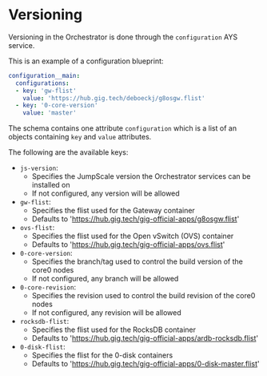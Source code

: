 # Versioning

Versioning in the Orchestrator is done through the `configuration` AYS service.

This is an example of a configuration blueprint:

```yaml
configuration__main:
  configurations:
  - key: 'gw-flist'
    value: 'https://hub.gig.tech/deboeckj/g8osgw.flist'
  - key: '0-core-version'
    value: 'master'
```

The schema contains one attribute `configuration` which is a list of an objects containing `key` and `value` attributes.

The following are the available keys:

* `js-version`:
  - Specifies the JumpScale version the Orchestrator services can be installed on
  - If not configured, any version will be allowed
* `gw-flist`:
  - Specifies the flist used for the Gateway container
  - Defaults to 'https://hub.gig.tech/gig-official-apps/g8osgw.flist'
* `ovs-flist`:
  - Specifies the flist used for the Open vSwitch (OVS) container
  - Defaults to 'https://hub.gig.tech/gig-official-apps/ovs.flist'
* `0-core-version`:
  - Specifies the branch/tag used to control the build version of the core0 nodes
  - If not configured, any branch will be allowed
* `0-core-revision`:
  - Specifies the revision used to control the build revision of the core0 nodes
  - If not configured, any revision will be allowed
* `rocksdb-flist`:
  - Specifies the flist used for the RocksDB container
  - Defaults to 'https://hub.gig.tech/gig-official-apps/ardb-rocksdb.flist'
* `0-disk-flist`:
  - Specifies the flist for the 0-disk containers
  - Defaults to 'https://hub.gig.tech/gig-official-apps/0-disk-master.flist'
